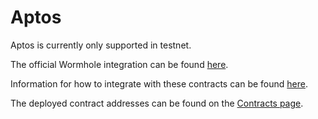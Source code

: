 # Aptos

Aptos is currently only supported in testnet.

The official Wormhole integration can be found [here](https://github.com/wormhole-foundation/wormhole/tree/aptos/integration).

Information for how to integrate with these contracts can be found [here](https://github.com/wormhole-foundation/wormhole/tree/aptos/integration/aptos/README.md).

The deployed contract addresses can be found on the [Contracts page](../../reference/contracts.md).
